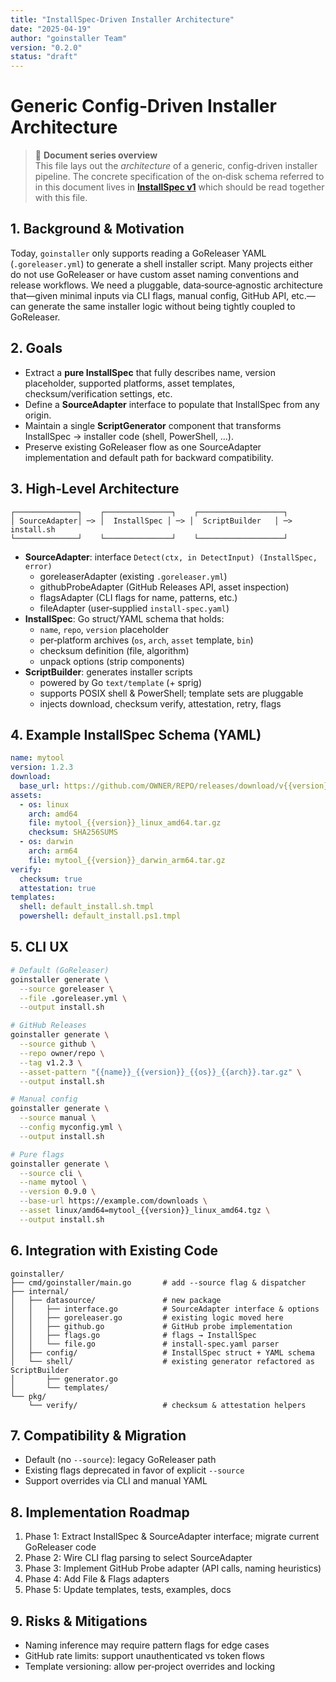 ```yaml
---
title: "InstallSpec‑Driven Installer Architecture"
date: "2025-04-19"
author: "goinstaller Team"
version: "0.2.0"
status: "draft"
---
```


# Generic Config‑Driven Installer Architecture

> 📄 **Document series overview**  
> This file lays out the *architecture* of a generic, config‑driven installer
> pipeline.  The concrete specification of the on‑disk schema referred to in
> this document lives in **[InstallSpec v1](install-spec-v1.md)** which should be
> read together with this file.

## 1. Background & Motivation
Today, `goinstaller` only supports reading a GoReleaser YAML (`.goreleaser.yml`) to generate a shell installer script.
Many projects either do not use GoReleaser or have custom asset naming conventions and release workflows.
We need a pluggable, data‑source‑agnostic architecture that—given minimal inputs via CLI flags, manual config, GitHub API, etc.—can generate the same installer logic without being tightly coupled to GoReleaser.

## 2. Goals
- Extract a **pure InstallSpec** that fully describes name, version placeholder, supported platforms, asset templates, checksum/verification settings, etc.
- Define a **SourceAdapter** interface to populate that InstallSpec from any origin.
- Maintain a single **ScriptGenerator** component that transforms InstallSpec → installer code (shell, PowerShell, …).
- Preserve existing GoReleaser flow as one SourceAdapter implementation and default path for backward compatibility.

## 3. High‑Level Architecture

```text
┌──────────────┐    ┌───────────────┐    ┌───────────────────┐
│ SourceAdapter│ ─> │  InstallSpec │ ─> │  ScriptBuilder   │ ─> install.sh
└──────────────┘    └───────────────┘    └───────────────────┘
```

- **SourceAdapter**: interface `Detect(ctx, in DetectInput) (InstallSpec, error)`
  - goreleaserAdapter (existing `.goreleaser.yml`)
  - githubProbeAdapter (GitHub Releases API, asset inspection)
  - flagsAdapter (CLI flags for name, patterns, etc.)
  - fileAdapter (user‑supplied `install-spec.yaml`)
- **InstallSpec**: Go struct/YAML schema that holds:
  - `name`, `repo`, `version` placeholder
  - per‑platform archives (`os`, `arch`, `asset` template, `bin`)
  - checksum definition (file, algorithm)
  - unpack options (strip components)
- **ScriptBuilder**: generates installer scripts
  - powered by Go `text/template` (+ sprig)
  - supports POSIX shell & PowerShell; template sets are pluggable
  - injects download, checksum verify, attestation, retry, flags

## 4. Example InstallSpec Schema (YAML)
```yaml
name: mytool
version: 1.2.3
download:
  base_url: https://github.com/OWNER/REPO/releases/download/v{{version}}
assets:
  - os: linux
    arch: amd64
    file: mytool_{{version}}_linux_amd64.tar.gz
    checksum: SHA256SUMS
  - os: darwin
    arch: arm64
    file: mytool_{{version}}_darwin_arm64.tar.gz
verify:
  checksum: true
  attestation: true
templates:
  shell: default_install.sh.tmpl
  powershell: default_install.ps1.tmpl
```

## 5. CLI UX
```bash
# Default (GoReleaser)
goinstaller generate \
  --source goreleaser \
  --file .goreleaser.yml \
  --output install.sh

# GitHub Releases
goinstaller generate \
  --source github \
  --repo owner/repo \
  --tag v1.2.3 \
  --asset-pattern "{{name}}_{{version}}_{{os}}_{{arch}}.tar.gz" \
  --output install.sh

# Manual config
goinstaller generate \
  --source manual \
  --config myconfig.yml \
  --output install.sh

# Pure flags
goinstaller generate \
  --source cli \
  --name mytool \
  --version 0.9.0 \
  --base-url https://example.com/downloads \
  --asset linux/amd64=mytool_{{version}}_linux_amd64.tgz \
  --output install.sh
```

## 6. Integration with Existing Code
```
goinstaller/
├── cmd/goinstaller/main.go       # add --source flag & dispatcher
├── internal/
│   ├── datasource/               # new package
│   │   ├── interface.go          # SourceAdapter interface & options
│   │   ├── goreleaser.go         # existing logic moved here
│   │   ├── github.go             # GitHub probe implementation
│   │   ├── flags.go              # flags → InstallSpec
│   │   └── file.go               # install-spec.yaml parser
│   ├── config/                   # InstallSpec struct + YAML schema
│   └── shell/                    # existing generator refactored as ScriptBuilder
│       ├── generator.go
│       └── templates/
└── pkg/
    └── verify/                   # checksum & attestation helpers
```

## 7. Compatibility & Migration
- Default (no `--source`): legacy GoReleaser path
- Existing flags deprecated in favor of explicit `--source`
- Support overrides via CLI and manual YAML

## 8. Implementation Roadmap
1. Phase 1: Extract InstallSpec & SourceAdapter interface; migrate current GoReleaser code
2. Phase 2: Wire CLI flag parsing to select SourceAdapter
3. Phase 3: Implement GitHub Probe adapter (API calls, naming heuristics)
4. Phase 4: Add File & Flags adapters
5. Phase 5: Update templates, tests, examples, docs

## 9. Risks & Mitigations
- Naming inference may require pattern flags for edge cases
- GitHub rate limits: support unauthenticated vs token flows
- Template versioning: allow per‑project overrides and locking